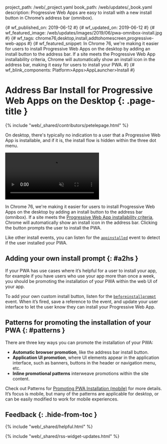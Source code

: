 project_path: /web/_project.yaml
book_path: /web/updates/_book.yaml
description: Progressive Web Apps are easy to install with a new install button in Chrome’s address bar (omnibox).

{# wf_published_on: 2019-06-12 #}
{# wf_updated_on: 2019-06-12 #}
{# wf_featured_image: /web/updates/images/2019/06/pwa-omnibox-install.jpg #}
{# wf_tags: chrome76,desktop,install,addtohomescreen,progressive-web-apps #}
{# wf_featured_snippet: In Chrome 76, we're making it easier for users to install Progressive Web Apps on the desktop by adding an install button to the address bar. If a site meets the Progressive Web App installability criteria, Chrome will automatically show an install icon in the address bar, making it easy for users to install your PWA. #}
{# wf_blink_components: Platform>Apps>AppLauncher>Install #}

# Address Bar Install for Progressive Web Apps on the Desktop {: .page-title }

{% include "web/_shared/contributors/petelepage.html" %}

On desktop, there's typically no indication to a user that a Progressive Web
App is installable, and if it is, the install flow is hidden within the three
dot menu.

<video loop autoplay muted class="attempt-right">
  <source src="/web/updates/videos/2019/06/pwa-install-addressbar.webm" type="video/webm">
  <source src="/web/updates/videos/2019/06/pwa-install-addressbar.mp4" type="video/mp4">
</video>

In Chrome 76, we're making it easier for users to install Progressive Web Apps
on the desktop by adding an install button to the address bar (omnibox). If a
site meets the [Progressive Web App installability criteria][pwa-install-criteria],
Chrome will automatically show an install icon in the address bar. Clicking the
button prompts the user to install the PWA.

Like other install events, you can listen for the [`appinstalled`][appinstalled-event]
event to detect if the user installed your PWA.

<div class="clearfix"></div>

## Adding your own install prompt {: #a2hs }

If your PWA has use cases where it’s helpful for a user to install your app,
for example if you have users who use your app more than once a week, you
should be promoting the installation of your PWA within the web UI of your app.

To add your own custom install button, listen for the
[`beforeinstallprompt`][beforeinstallprompt-event] event. When it’s fired,
save a reference to the event, and update your user interface to let the user
know they can install your Progressive Web App.

## Patterns for promoting the installation of your PWA {: #patterns }

There are three key ways you can promote the installation of your PWA:

* **Automatic browser promotion**, like the address bar install button.
* **Application UI promotion**, where UI elements appear in the application
  interface, such as banners, buttons in the header or navigation menu, etc.
* **Inline promotional patterns** interweave promotions within the site content.

Check out Patterns for [Promoting PWA Installation (mobile)][install-patterns]
for more details. It’s focus is mobile, but many of the patterns are applicable
for desktop, or can be easily modified to work for mobile experiences.

[pwa-install-criteria]: /web/fundamentals/app-install-banners/#criteria
[appinstalled-event]: /web/fundamentals/app-install-banners/#appinstalled
[beforeinstallprompt-event]: /web/fundamentals/app-install-banners/#listen_for_beforeinstallprompt
[install-patterns]: /web/fundamentals/app-install-banners/promoting-install-mobile

## Feedback {: .hide-from-toc }

{% include "web/_shared/helpful.html" %}

{% include "web/_shared/rss-widget-updates.html" %}
